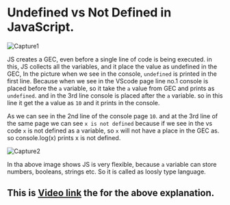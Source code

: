# Undefined vs Not Defined in JavaScript.
![Capture1](https://user-images.githubusercontent.com/83916278/182814408-494af0e4-44f6-4223-a779-1fa602cb6b64.JPG)


JS creates a GEC, even before a single line of code is being executed. in this, JS collects all the variables, and it place the value as undefined in the GEC,
In the picture when we see in the console, `undefined` is printed in the first line. Because when we see in the VScode page line no.1 console is placed before 
the `a` variable, so it take the `a` value from GEC and prints as `undefined`. and in the 3rd line console is placed after the `a` variable. so in this line it 
get the a value as `10` and it prints in the console. 

As we can see in the 2nd line of the console page `10`. and at the 3rd line of the same page we can see `x is not defined` because if we see in the vs code 
`x` is not defined as a variable, so `x` will not have a place in the GEC as. so console.log(x) prints x is not defined.

![Capture2](https://user-images.githubusercontent.com/83916278/182819854-31dfdcdc-5cb8-450c-beb0-216a344c9281.JPG)

In tha above image shows JS is very flexible, because `a` variable can store numbers, booleans, strings etc. So it is called as loosly type language.

## This is [Video link](https://www.youtube.com/watch?v=B7iF6G3EyIk&list=PLlasXeu85E9cQ32gLCvAvr9vNaUccPVNP&index=7) the for the above explanation.
